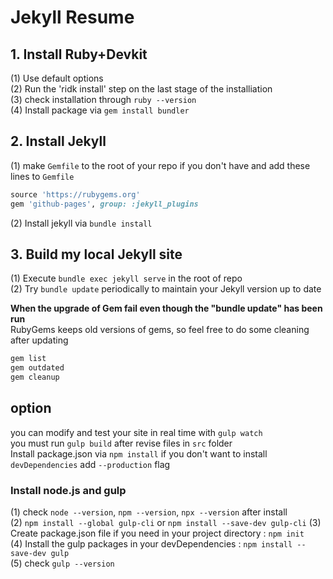 # Jekyll Resume

## 1. Install Ruby+Devkit
(1) Use default options  
(2) Run the 'ridk install' step on the last stage of the installiation  
(3) check installation through `ruby --version`  
(4) Install package via `gem install bundler`

## 2. Install Jekyll
(1) make `Gemfile` to the root of your repo if you don't have and add these lines to `Gemfile`
```ruby
source 'https://rubygems.org'
gem 'github-pages', group: :jekyll_plugins
```
(2) Install jekyll via `bundle install`

## 3. Build my local Jekyll site
(1) Execute `bundle exec jekyll serve` in the root of repo  
(2) Try `bundle update` periodically to maintain your Jekyll version up to date

**When the upgrade of Gem fail even though the "bundle update" has been run**  
RubyGems keeps old versions of gems, so feel free to do some cleaning after updating
```ruby
gem list
gem outdated
gem cleanup
```

## option
you can modify and test your site in real time with `gulp watch`  
you must run `gulp build` after revise files in `src` folder  
Install package.json via `npm install` if you don't want to install `devDependencies` add `--production` flag

### Install node.js and gulp
(1) check `node --version`, `npm --version`, `npx --version` after install  
(2) `npm install --global gulp-cli` or `npm install --save-dev gulp-cli` 
(3) Create package.json file if you need in your project directory : `npm init`  
(4) Install the gulp packages in your devDependencies : `npm install --save-dev gulp`  
(5) check `gulp --version`
